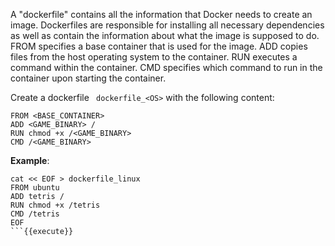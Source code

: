 A "dockerfile" contains all the information that Docker needs to create an image. Dockerfiles are responsible for installing all necessary dependencies as well as contain the information about what the image is supposed to do. FROM specifies a base container that is used for the image. ADD copies files from the host operating system to the container. RUN executes a command within the container. CMD specifies which command to run in the container upon starting the container.

Create a dockerfile ``` dockerfile_<OS>``` with the following content: 

``` 
FROM <BASE_CONTAINER>
ADD <GAME_BINARY> /
RUN chmod +x /<GAME_BINARY>
CMD /<GAME_BINARY>
```

**Example**:

```
cat << EOF > dockerfile_linux
FROM ubuntu
ADD tetris /
RUN chmod +x /tetris
CMD /tetris
EOF
```{{execute}}


